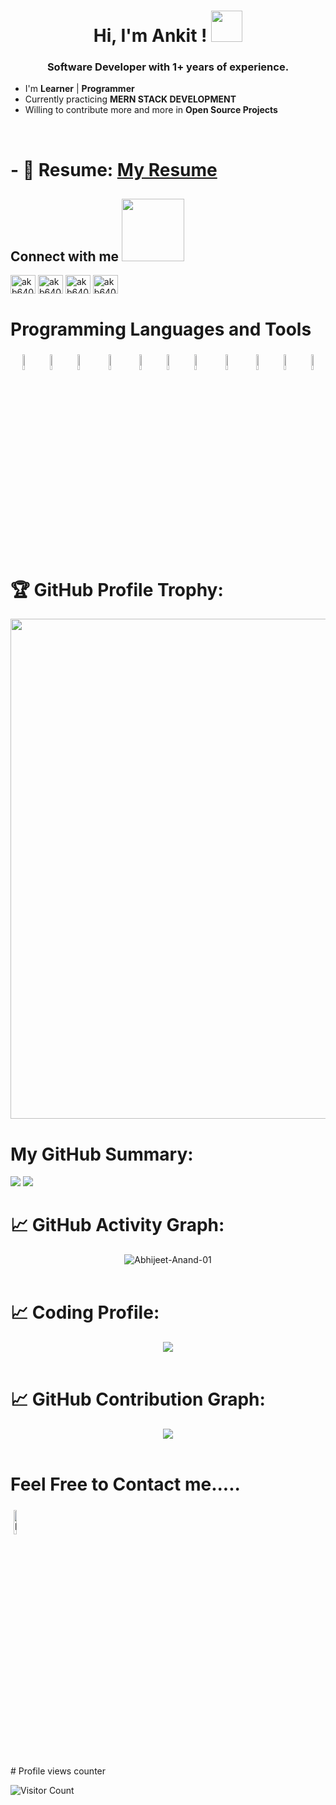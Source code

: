 
<!-- [![@ratnesh_maurya's Holopin board](https://holopin.me/ratnesh_maurya)](https://holopin.io/@ratnesh_maurya) -->

# <h1 align="center">Hi, I'm Ankit ! <img src = "https://raw.githubusercontent.com/MartinHeinz/MartinHeinz/master/wave.gif" width = 50px><h3 align="center">Software Developer with 1+ years of experience.</h3>
- I'm  **Learner** | **Programmer** 
- Currently practicing **MERN STACK DEVELOPMENT**
- Willing to contribute more and more in **Open Source Projects**
 <br>

 # - 📄 Resume: [My Resume](https://drive.google.com/file/d/1DKcFmODI7SG-ycmExXC6rhov-7gkijU3/view?usp=drive_link)

<h2> Connect with me <img src='https://icons8.com/icon/GiHNxwe2ZmsA/connect' width="100px"> </h2>

<p align="left">
<a href="https://twitter.com/akb6406" target="blank"><img align="center" src="https://img.icons8.com/?size=512&id=13963&format=png" alt="akb6406" height="30" width="40" /></a>
<a href="https://linkedin.com/in/akb6406" target="blank"><img align="center" src="https://img.icons8.com/?size=512&id=xuvGCOXi8Wyg&format=png" alt="akb6406" height="30" width="40" /></a>
<!-- <a href="https://stackoverflow.com/users/https://stackoverflow.com/users/16327184/gajendra" target="blank"><img align="center" src="https://raw.githubusercontent.com/rahuldkjain/github-profile-readme-generator/master/src/images/icons/Social/stack-overflow.svg" alt="https://stackoverflow.com/users/16327184/gajendra" height="30" width="40" /></a> -->
<a href="https://www.leetcode.com/akb6406" target="blank"><img align="center" src="https://img.icons8.com/?size=512&id=wDGo581Ea5Nf&format=png" alt="akb6406" height="30" width="40" /></a>
<a href="https://instagram.com/akb6406" target="blank"><img align="center" src="https://img.icons8.com/?size=512&id=Xy10Jcu1L2Su&format=png" alt="akb6406" height="30" width="40" /></a>
<!-- <a href="https://www.codechef.com/users/akb6406" target="blank"><img align="center" src="https://icons8.com/icon/vAtJFm3hwtQw/codechef" alt="akb6406" height="30" width="40" /></a> -->
<!-- <a href="https://codeforces.com/profile/akb6406" target="blank"><img align="center" src="https://raw.githubusercontent.com/rahuldkjain/github-profile-readme-generator/master/src/images/icons/Social/codeforces.svg" alt="akb6406" height="30" width="40" /></a> -->

</p>
  
# Programming Languages and Tools


<p align="center">
	<!-- <img width="8%" style="padding:5px" src="https://img.icons8.com/color/240/000000/c-plus-plus-logo.png"/> -->
        <img width="8%" style="padding.5px"   src="https://img.icons8.com/color/144/000000/nodejs.png"/>
        <img width="8%" style="padding.5px"   src="https://img.icons8.com/color/144/000000/express.png"/>
        <img width="8%" style="padding.5px"   src="https://img.icons8.com/color/144/000000/mongodb.png"/>
	<img width="8%" style="padding:5px" src="https://img.icons8.com/color/240/000000/javascript.png"/>
	<img width="8%" style="padding.5px"  src="https://img.icons8.com/color/144/000000/visual-studio.png"/>
	<img width="8%" style="padding.5px"  src="https://img.icons8.com/?size=512&id=13679&format=png"/>
	<img width="8%" style="padding.5px"  src="https://img.icons8.com/color/48/000000/python--v1.png"/>
	<img width="8%" style="padding:5px"  src="https://img.icons8.com/?size=512&id=wPohyHO_qO1a&format=png"/>
	 <img width="8%" style="padding.5px"  src="https://img.icons8.com/fluency/48/000000/flask.png"/>
	 <img width="8%" style="padding.5px"  src="https://img.icons8.com/color/48/000000/microsoft-powerpoint-2019--v1.png"/>
	 <img width="8%" style="padding.5px"  src="https://img.icons8.com/?size=512&id=fG5Tnj4ARIoI&format=png"/>
	

  # 🏆 GitHub Profile Trophy:
<p align="center">
<a href="https://github.com/ryo-ma/github-profile-trophy">
  <img width=800 src="https://github-profile-trophy.vercel.app/?username=akb6406&column=8&theme=darkhub&no-frame=true&no-bg=true"/>
</a>
</p>

# My GitHub Summary:
<p align="center">


![](http://github-profile-summary-cards.vercel.app/api/cards/most-commit-language?username=akb6406&theme=monokai)
![](http://github-profile-summary-cards.vercel.app/api/cards/stats?username=akb6406&theme=monokai)
 </p>

		
 # 📈 GitHub Activity Graph:
 <p align="center">
	<img src = "https://github-readme-streak-stats.herokuapp.com?user=akb6406&theme=monokai&ring=DD2727&fire=DD2727&dates=DD6227&sideNums=176FC5&sideLabels=1E90FF" alt="Abhijeet-Anand-01" /><br><br>

	
	

 # 📈 Coding Profile:
  <p align="center">
<img src="https://leetcard.jacoblin.cool/akb6406?theme=dark&font=Poppins&ext=contest"><br><br>
</p>

 # 📈 GitHub Contribution Graph:
 <p align="center">
 <img src="https://github-profile-summary-cards.vercel.app/api/cards/profile-details?username=akb6406&theme=monokai"/><br><br>

 </p>


 # Feel Free to Contact me.....
<p align="centre">
<a href="https://www.linkedin.com/in/akb6406/"><img alt="linkedin" width="10%" style="padding:5px" src="https://img.icons8.com/clouds/100/000000/linkedin.png"/></a>
</p>
# Profile views counter

![Visitor Count](https://profile-counter.glitch.me/{akb6406}/count.svg)
<a href="https://icons8.com/icon/40669/c++">
